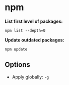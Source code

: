 # npm

**List first level of packages:**

```
npm list --depth=0
```

**Update outdated packages:**

```
npm update
```

## Options
- Apply globally: `-g`
